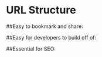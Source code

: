 # URL Structure

##Easy to bookmark and share:

##Easy for developers to build off of:

##Essential for SEO:

